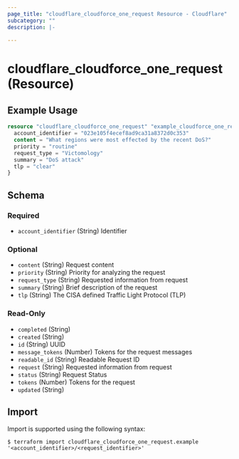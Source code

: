 ```yaml
---
page_title: "cloudflare_cloudforce_one_request Resource - Cloudflare"
subcategory: ""
description: |-
  
---
```


# cloudflare_cloudforce_one_request (Resource)



## Example Usage

```terraform
resource "cloudflare_cloudforce_one_request" "example_cloudforce_one_request" {
  account_identifier = "023e105f4ecef8ad9ca31a8372d0c353"
  content = "What regions were most effected by the recent DoS?"
  priority = "routine"
  request_type = "Victomology"
  summary = "DoS attack"
  tlp = "clear"
}
```

<!-- schema generated by tfplugindocs -->
## Schema

### Required

- `account_identifier` (String) Identifier

### Optional

- `content` (String) Request content
- `priority` (String) Priority for analyzing the request
- `request_type` (String) Requested information from request
- `summary` (String) Brief description of the request
- `tlp` (String) The CISA defined Traffic Light Protocol (TLP)

### Read-Only

- `completed` (String)
- `created` (String)
- `id` (String) UUID
- `message_tokens` (Number) Tokens for the request messages
- `readable_id` (String) Readable Request ID
- `request` (String) Requested information from request
- `status` (String) Request Status
- `tokens` (Number) Tokens for the request
- `updated` (String)

## Import

Import is supported using the following syntax:

```shell
$ terraform import cloudflare_cloudforce_one_request.example '<account_identifier>/<request_identifier>'
```
